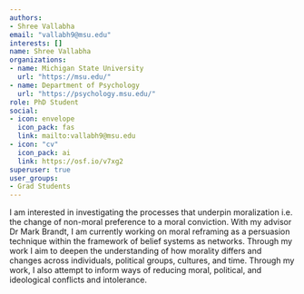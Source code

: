 ```yaml
---
authors:
- Shree Vallabha
email: "vallabh9@msu.edu"
interests: []
name: Shree Vallabha
organizations:
- name: Michigan State University
  url: "https://msu.edu/"
- name: Department of Psychology
  url: "https://psychology.msu.edu/"
role: PhD Student
social:
- icon: envelope
  icon_pack: fas
  link: mailto:vallabh9@msu.edu
- icon: "cv"
  icon_pack: ai
  link: https://osf.io/v7xg2
superuser: true
user_groups:
- Grad Students
---
```


I am interested in investigating the processes that underpin moralization i.e. the change of non-moral preference to a moral conviction. With my advisor Dr Mark Brandt, I am currently working on moral reframing as a persuasion technique within the framework of belief systems as networks.  Through my work I aim to deepen the understanding of how morality differs and changes across individuals, political groups, cultures, and time. Through my work, I also attempt to inform ways of reducing moral, political, and ideological conflicts and intolerance.
